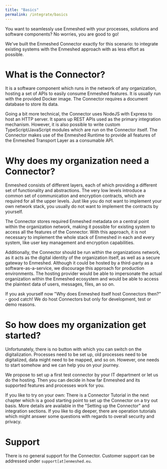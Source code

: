 ```yaml
---
title: "Basics"
permalink: /integrate/basics
---
```


You want to seamlessly use Enmeshed with your processes, solutions and software components? No worries, you are good to go!

We've built the Enmeshed Connector exactly for this scenario: to integrate existing systems with the Enmeshed approach with as less effort as possible.

# What is the Connector?

It is a software component which runs in the network of any organization, hosting a set of APIs to easily consume Enmeshed features. It is usually run with the provided Docker image. The Connector requires a document database to store its data.

Going a bit more technical, the Connector uses NodeJS with Express to host an HTTP server. It spans up REST APIs used as the primary integration mechanism. However, it is also possible to write custom TypeScript/JavaScript modules which are run on the Connector itself. The Connector makes use of the Enmeshed Runtime to provide all features of the Enmeshed Transport Layer as a consumable API.

# Why does my organization need a Connector?

Enmeshed consists of different layers, each of which providing a different set of functionality and abstractions. The very low levels introduce a common set of communication and encryption contracts, which are required for all the upper levels. Just like you do not want to implement your own network stack, you usually do not want to implement the contracts by yourself.

The Connector stores required Enmeshed metadata on a central point within the organization network, making it possible for existing system to access all the features of the Connector. With this approach, it is not necessary to implement the whole stack of Enmeshed in each and every system, like user key management and encryption capabilities.

Additionally, the Connector should be run within the organizations network, as it acts as the digital identity of the organization itself, as well as a secure gateway to Enmeshed. Although it could be hosted by a third-party as a software-as-a-service, we discourage this approach for production environments. The hosting provider would be able to impersonate the actual organization within the Enmeshed ecosystem and would be able to access the plaintext data of users, messages, files, an so on.

If you ask yourself now "Why does Enmeshed itself host Connectors then?" - good catch! We do host Connectors but only for development, test or demo reasons.

# So how does my organization get started?

Unfortunately, there is no button with which you can switch on the digitalization. Processes need to be set up, old processes need to be digitalized, data might need to be mapped, and so on. However, one needs to start somehow and we can help you on your journey.

We propose to set up a first test connector by your IT department or let us do the hosting. Then you can decide in how far Enmeshed and its supported features and processes work for you.

If you like to try on your own: There is a Connector Tutorial in the next chapter which is a good starting point to set up the Connector on a try out basis. More details are available in the "Setting up the Connector" and integration sections. If you like to dig deeper, there are operation tutorials which might answer some questions with regards to overall security and privacy.

# Support

There is no general support for the Connector. Customer support can be addressed under `support[at]enmeshed.eu`.
